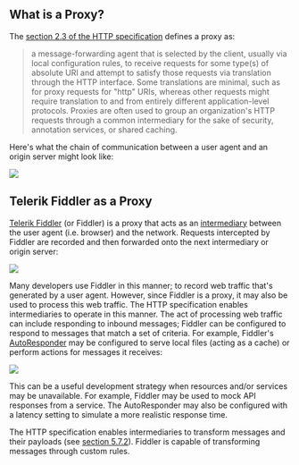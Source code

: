 ## What is a Proxy?

The [section 2.3 of the HTTP specification](https://httpwg.org/specs/rfc7230.html#intermediaries) defines a proxy as:

> a message-forwarding agent that is selected by the client, usually via local configuration rules, to receive requests for some type(s) of absolute URI and attempt to satisfy those requests via translation through the HTTP interface. Some translations are minimal, such as for proxy requests for "http" URIs, whereas other requests might require translation to and from entirely different application-level protocols. Proxies are often used to group an organization's HTTP requests through a common intermediary for the sake of security, annotation services, or shared caching.

Here's what the chain of communication between a user agent and an origin server might look like:

![](https://i.imgur.com/ii1HgSSl.png)

## Telerik Fiddler as a Proxy

[Telerik Fiddler](https://www.telerik.com/fiddler) (or Fiddler) is a proxy that acts as an [intermediary](https://httpwg.org/http-core/draft-ietf-httpbis-semantics-latest.html#intermediaries) between the user agent (i.e. browser) and the network. Requests intercepted by Fiddler are recorded and then forwarded onto the next intermediary or origin server:

![](https://i.imgur.com/D6JqD1fl.png)

Many developers use Fiddler in this manner; to record web traffic that's generated by a user agent. However, since Fiddler is a proxy, it may also be used to process this web traffic. The HTTP specification enables intermediaries to operate in this manner. The act of processing web traffic can include responding to inbound messages; Fiddler can be configured to respond to messages that match a set of criteria. For example, Fiddler's [AutoResponder](https://docs.telerik.com/fiddler/KnowledgeBase/AutoResponder) may be configured to serve local files (acting as a cache) or perform actions for messages it receives:

![](https://i.imgur.com/O2AkO1jl.png)

This can be a useful development strategy when resources and/or services may be unavailable. For example, Fiddler may be used to mock API responses from a service. The AutoResponder may also be configured with a latency setting to simulate a more realistic response time.

The HTTP specification enables intermediaries to transform messages and their payloads (see [section 5.7.2](https://httpwg.org/specs/rfc7230.html#message.transformations)). Fiddler is capable of transforming messages through custom rules.
